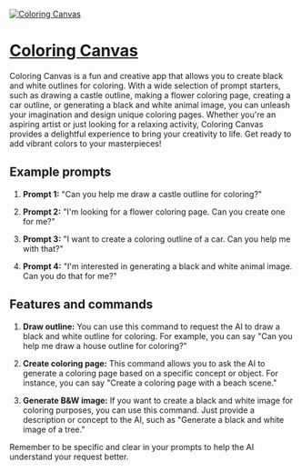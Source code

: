 [![Coloring Canvas](https://files.oaiusercontent.com/file-sSNboYZs7GAEFTMSuwPjdKr4?se=2123-10-18T07%3A58%3A07Z&sp=r&sv=2021-08-06&sr=b&rscc=max-age%3D31536000%2C%20immutable&rscd=attachment%3B%20filename%3Dc18283ca-c003-4308-bc3f-22ff4a8a2926.png&sig=DmyhYv1WVClKSfrBHwe1rtlm1fsxND1tZCw6jDzowec%3D)](https://chat.openai.com/g/g-rn9UIlXn5-coloring-canvas)

# [Coloring Canvas](https://chat.openai.com/g/g-rn9UIlXn5-coloring-canvas)

Coloring Canvas is a fun and creative app that allows you to create black and white outlines for coloring. With a wide selection of prompt starters, such as drawing a castle outline, making a flower coloring page, creating a car outline, or generating a black and white animal image, you can unleash your imagination and design unique coloring pages. Whether you're an aspiring artist or just looking for a relaxing activity, Coloring Canvas provides a delightful experience to bring your creativity to life. Get ready to add vibrant colors to your masterpieces!

## Example prompts

1. **Prompt 1:** "Can you help me draw a castle outline for coloring?"

2. **Prompt 2:** "I'm looking for a flower coloring page. Can you create one for me?"

3. **Prompt 3:** "I want to create a coloring outline of a car. Can you help me with that?"

4. **Prompt 4:** "I'm interested in generating a black and white animal image. Can you do that for me?"

## Features and commands

1. **Draw outline:** You can use this command to request the AI to draw a black and white outline for coloring. For example, you can say "Can you help me draw a house outline for coloring?"

2. **Create coloring page:** This command allows you to ask the AI to generate a coloring page based on a specific concept or object. For instance, you can say "Create a coloring page with a beach scene."

3. **Generate B&W image:** If you want to create a black and white image for coloring purposes, you can use this command. Just provide a description or concept to the AI, such as "Generate a black and white image of a tree."

Remember to be specific and clear in your prompts to help the AI understand your request better.